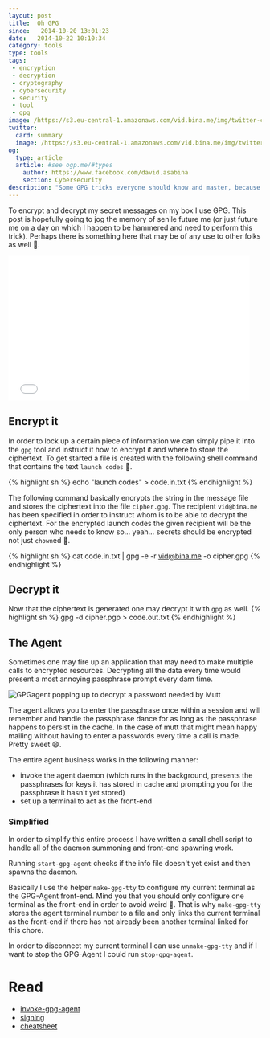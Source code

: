 ```yaml
---
layout: post
title:  Oh GPG
since:   2014-10-20 13:01:23
date:   2014-10-22 10:10:34
category: tools
type: tools
tags:
 - encryption
 - decryption
 - cryptography
 - cybersecurity
 - security
 - tool
 - gpg
image: /https://s3.eu-central-1.amazonaws.com/vid.bina.me/img/twitter-cards/gpglock_thumb.png
twitter:
  card: summary
  image: /https://s3.eu-central-1.amazonaws.com/vid.bina.me/img/twitter-cards/gpglock_thumb.png
og:
  type: article
  article: #see ogp.me/#types
    author: https://www.facebook.com/david.asabina
    section: Cybersecurity
description: "Some GPG tricks everyone should know and master, because crypting is something that you should take serious"
---
```

To encrypt and decrypt my secret messages on my box I use GPG. This post is
hopefully going to jog the memory of senile future me (or just future me on a
day on which I happen to be hammered and need to perform this trick). Perhaps
there is something here that may be of any use to other folks as well 
:beer:.

<div class="element">
  <iframe src="//giphy.com/embed/Gz1Ebo1yJmC9q" width="480" height="288" frameBorder="0" class="giphy-embed" allowFullScreen></iframe>
</div>

## Encrypt it

In order to lock up a certain piece of information we can simply pipe it into
the `gpg` tool and instruct it how to encrypt it and where to store the 
ciphertext. To get started a file is created with the following shell command
that contains the text `launch codes` :rocket:.

{% highlight sh %}
echo "launch codes" > code.in.txt
{% endhighlight %}

The following command basically encrypts the string in the message file and
stores the ciphertext into the file `cipher.gpg`. The recipient 
`vid@bina.me` has been specified in order to instruct whom is to be able 
to decrypt the ciphertext. For the encrypted launch codes the given recipient
will be the only person who needs to know so&hellip; yeah&hellip; secrets
should be encrypted not just `chown`ed :closed_lock_with_key:.

{% highlight sh %}
cat code.in.txt | gpg -e -r vid@bina.me -o cipher.gpg
{% endhighlight %}

## Decrypt it

Now that the ciphertext is generated one may decrypt it with `gpg` as well.
{% highlight sh %}
gpg -d cipher.pgp > code.out.txt
{% endhighlight %}

<!--
## Signing
-->


## The Agent
Sometimes one may fire up an application that may need to make multiple calls
to encrypted resources. Decrypting all the data every time would present a most
annoying passphrase prompt every darn time.

<div class="element img">
  <img src="https://s3.eu-central-1.amazonaws.com/vid.bina.me/img/screenshots/gpgagent-mutt.png" alt="GPGagent popping up to decrypt a password needed by Mutt" />
</div>

The agent allows you to enter the passphrase once within a session and will
remember and handle the passphrase dance for as long as the passphrase happens
to persist in the cache. In the case of mutt that might mean happy mailing 
without having to enter a passwords every time a call is made. Pretty sweet
:smile:.

The entire agent business works in the following manner:

  - invoke the agent daemon (which runs in the background, presents the 
  passphrases for keys it has stored in cache and prompting you for the 
  passphrase it hasn't yet stored)
  - set up a terminal to act as the front-end

### Simplified
In order to simplify this entire process I have written a small shell script
to handle all of the daemon summoning and front-end spawning work.

Running `start-gpg-agent` checks if the info file doesn't yet exist and 
then spawns the daemon.

Basically I use the helper `make-gpg-tty` to configure my current terminal
as the GPG-Agent front-end. Mind you that you should only configure one 
terminal as the front-end in order to avoid weird :shit:. 
That is why `make-gpg-tty` stores the agent terminal number to a file and
only links the current terminal as the front-end if there has not already been
another terminal linked for this chore.

In order to disconnect my current terminal I can use `unmake-gpg-tty` and
if I want to stop the GPG-Agent I could run `stop-gpg-agent`.

<script src="https://gist.github.com/vidbina/bde1495a6d2a047ada09.js"></script>

# Read
  - [invoke-gpg-agent](https://www.gnupg.org/documentation/manuals/gnupg/Invoking-GPG_002dAGENT.html)
  - [signing](https://www.gnupg.org/gph/en/manual/x135.html)
  - [cheatsheet](http://irtfweb.ifa.hawaii.edu/~lockhart/gpg/)
